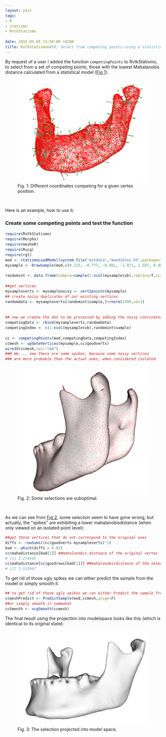 ```yaml
---
layout: post
tags: 
- R 
- statismo
- RvtkStatismo

date: 2015-05-05 13:50:00 +0200
title: RvtkStatismo&#58; Select from competing points using a statistical model
---
```



By request of a user I added the function ```competingPoints``` to RvtkStatismo, to select from a set of competing points, those with the lowest Mahalanobis distance calculated from a statistical model ([Fig 1](#Fig1)). 
<a id="Fig1"></a>
<figure class="center">
    <img rel="zoom" src="/resources/images/somenoise.png" alt="origstate" width="450" >
 <figcaption>Fig. 1: Different coordinates competing for a given vertex position.</figcaption>
</figure> <br> 


Here is an example, how to use it:
 
### Create some competing points and test the function

```r
require(RvtkStatismo)
require(Morpho)
require(mesheR)
require(Rvcg)
require(rgl)
mod <- statismoLoadModel(system.file("extdata","mandibles.h5",package="RvtkStatismo"))
mysample <- DrawSample(mod,c(0.215, -0.777, -0.861, -1.871, 1.597, 0.882, -1.225, -0.072, -0.498, 0.094, -0.666, -0.837, -0.145, 0.654))

randomint <- data.frame(sample=sample(1:ncol(mysample$vb),replace=T,size=500))

##get vertices
mysampleverts <- mysamplenoisy <- vert2points(mysample)
## create noisy duplicates of our existing vertices
randomdata <- mysampleverts[randomint$sample,]+rnorm(1500,sd=3)


## now we create the dat to be processed by adding the noisy coorinates as competing ones
competingData <- rbind(mysampleverts,randomdata)
competingIndex <- c(1:ncol(mysample$vb),randomint$sample)

cc <- competingPoints(mod,competingData,competingIndex)
ccmesh <- updateVertices(mysample,cc$goodverts)
wire3d(ccmesh,col="red")
### Hm..., now there are some spikes, because some noisy vertices
### are more probable than the actual ones, when considered isolated.

```
<a id="Fig2"></a>
<figure class="center">
    <img rel="zoom" src="/resources/images/spikes.png" alt="origstate" width="450" >
 <figcaption>Fig. 2: Some selections are suboptimal.</figcaption>
</figure> 
<br>

As we can see from [Fig 2](#Fig2), some selection seem to have gone wrong, but actually, the "spikes" are exhibiting a lower mahalanobisdistance (when only viewed on an isolated point level):

```r
##get those vertices that do not correspond to the original ones
diffs <- rowSums((cc$goodverts-mysampleverts)^2)
bad <- which(diffs > 0.01)
cc$mahadistance[bad[1]] ##mahalanobis distance of the original vertex
# [1] 5.274545
cc$mahadistance[cc$goodrows[bad[1]]] ##mahalanobisdistance of the selected noisy one
# [1] 1.512667
```
To get rid of those ugly spikes we can either predict the sample from the model or simply smooth it.

```r
## to get rid of those ugly spikes we can either Predict the sample from the model
ccmeshPredict <- PredictSample(mod,ccmesh,align=F)
##or simply smooth it somewhat
ccSmooth <- vcgSmooth(ccmesh)

```

The final result using the projection into modelspace looks like this (which is identical to its original state):


<figure class="center">
    <img rel="zoom" src="/resources/images/finalPredictCompete.png" alt="origstate" width="450" >
 <figcaption>Fig. 3: The selection projected into model space.</figcaption>
</figure> 
<br>
